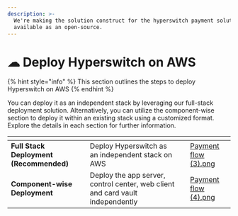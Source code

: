 ```yaml
---
description: >-
  We're making the solution construct for the hyperswitch payment solution
  available as an open-source.
---
```


# ☁ Deploy Hyperswitch on AWS&#x20;

{% hint style="info" %}
This section outlines the steps to deploy Hyperswitch on AWS
{% endhint %}

You can deploy it as an independent stack by leveraging our full-stack deployment solution. Alternatively, you can utilize the component-wise section to deploy it within an existing stack using a customized format. Explore the details in each section for further information.

<table data-card-size="large" data-view="cards"><thead><tr><th></th><th></th><th></th><th data-hidden data-card-cover data-type="files"></th></tr></thead><tbody><tr><td><strong>Full Stack Deployment (Recommended)</strong></td><td>Deploy Hyperswitch as an independent stack on AWS</td><td></td><td><a href="../../.gitbook/assets/Payment flow (3).png">Payment flow (3).png</a></td></tr><tr><td><strong>Component-wise Deployment</strong></td><td>Deploy the app server, control center, web client and card vault independently</td><td></td><td><a href="../../.gitbook/assets/Payment flow (4).png">Payment flow (4).png</a></td></tr></tbody></table>
